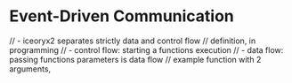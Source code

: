 # Event-Driven Communication

// - iceoryx2 separates strictly data and control flow
// definition, in programming
// - control flow: starting a functions execution
// - data flow: passing functions parameters is data flow
// example function with 2 arguments,
